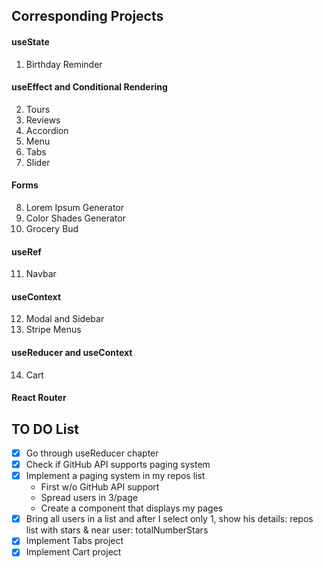 ## Corresponding Projects

#### useState

1. Birthday Reminder

#### useEffect and Conditional Rendering

2. Tours
3. Reviews
4. Accordion
5. Menu
6. Tabs
7. Slider

#### Forms

8. Lorem Ipsum Generator
9. Color Shades Generator
10. Grocery Bud

#### useRef

11. Navbar

#### useContext

12. Modal and Sidebar
13. Stripe Menus

#### useReducer and useContext

14. Cart

#### React Router

## TO DO List
- [x] Go through useReducer chapter
- [x] Check if GitHub API supports paging system
- [x] Implement a paging system in my repos list
  - First w/o GitHub API support
  - Spread users in 3/page
  - Create a component that displays my pages
- [x] Bring all users in a list and after I select only 1, show his details: repos list with stars & near user: totalNumberStars
- [x] Implement Tabs project
- [x] Implement Cart project
